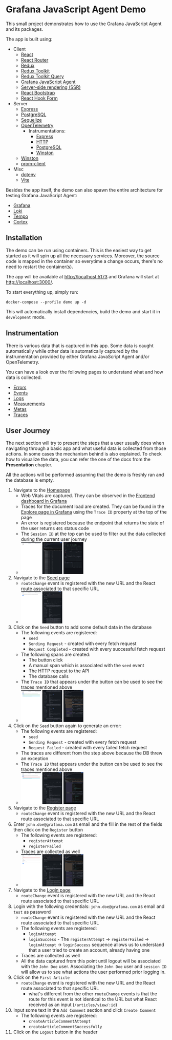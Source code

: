 # Grafana JavaScript Agent Demo

This small project demonstrates how to use the Grafana JavaScript Agent and its packages.

The app is built using:

- Client
  - [React](https://reactjs.org/)
  - [React Router](https://reactrouter.com/en/main)
  - [Redux](https://redux.js.org/)
  - [Redux Toolkit](https://redux-toolkit.js.org/)
  - [Redux Toolkit Query](https://redux-toolkit.js.org/rtk-query/overview)
  - [Grafana JavaScript Agent](https://github.com/grafana/grafana-javascript-agent)
  - [Server-side rendering (SSR)](https://reactjs.org/docs/react-dom-server.html)
  - [React Bootstrap](https://react-bootstrap.github.io/)
  - [React Hook Form](https://react-hook-form.com/)
- Server
  - [Express](https://expressjs.com/)
  - [PostgreSQL](https://www.postgresql.org/)
  - [Sequelize](https://sequelize.org/)
  - [OpenTelemetry](https://opentelemetry.io/docs/instrumentation/js/)
    - Instrumentations:
      - [Express](https://www.npmjs.com/package/@opentelemetry/instrumentation-express)
      - [HTTP](https://www.npmjs.com/package/@opentelemetry/instrumentation-http)
      - [PostgreSQL](https://www.npmjs.com/package/@opentelemetry/instrumentation-pg)
      - [Winston](https://www.npmjs.com/package/@opentelemetry/instrumentation-winston)
  - [Winston](https://github.com/winstonjs/winston)
  - [prom-client](https://github.com/siimon/prom-client)
- Misc
  - [dotenv](https://github.com/motdotla/dotenv)
  - [Vite](https://vitejs.dev/)

Besides the app itself, the demo can also spawn the entire architecture for testing Grafana JavaScript Agent:

- [Grafana](https://grafana.com/oss/grafana/)
- [Loki](https://grafana.com/oss/loki/)
- [Tempo](https://grafana.com/oss/tempo/)
- [Cortex](https://cortexmetrics.io/)

## Installation

The demo can be run using containers. This is the easiest way to get started as it will spin up all the necessary
services. Moreover, the source code is mapped in the container so everytime a change occurs, there's no need to restart
the container(s).

The app will be available at [http://localhost:5173](http://localhost:5173) and Grafana will start at [http://localhost:3000/](http://localhost:3000/).

To start everything up, simply run:

```shell
docker-compose --profile demo up -d
```

This will automatically install dependencies, build the demo and start it in `development` mode.

## Instrumentation

There is various data that is captured in this app. Some data is caught automatically while other data is automatically
captured by the instrumentation provided by either Grafana JavaScript Agent and/or OpenTelemetry.

You can have a look over the following pages to understand what and how data is collected.

- [Errors](docs/features/errors.md)
- [Events](docs/features/events.md)
- [Logs](docs/features/logs.md)
- [Measurements](docs/features/measurements.md)
- [Metas](docs/features/metas.md)
- [Traces](docs/features/traces.md)

## User Journey

The next section will try to present the steps that a user usually does when navigating through a basic app and what
useful data is collected from those actions. In some cases the mechanism behind is also explained. To check how to
visualize the data, you can refer the one of the docs from the **Presentation** chapter.

All the actions will be performed assuming that the demo is freshly ran and the database is empty.

1. Navigate to the [Homepage](http://localhost:5173/)
   - Web Vitals are captured. They can be observed in the
     [Frontend dashboard in Grafana](http://localhost:3000/dashboards?query=Frontend)
   - Traces for the document load are created. They can be found in the
     [Explore page in Grafana](http://localhost:3000/explore) using the `Trace ID` property at the top of the page
   - An error is registered because the endpoint that returns the state of the user returns `401` status code
   - The `Session ID` at the top can be used to filter out the data collected during the current user journey
   - [<img src="docs/assets/userJourney/homepage.png" alt="Homepage" height="100" />](docs/assets/userJourney/homepage.png)
     [<img src="docs/assets/userJourney/homepageTraces.png" alt="Homepage traces" height="100" />](docs/assets/userJourney/homepageTraces.png)
     [<img src="docs/assets/userJourney/homepageWebVitals.png" alt="Homepage Web Vitals" height="100" />](docs/assets/userJourney/homepageWebVitals.png)
1. Navigate to the [Seed page](http://localhost:5173/seed)
   - `routeChange` event is registered with the new URL and the React route associated to that specific URL
   - [<img src="docs/assets/userJourney/seed.png" alt="Seed page" height="100" />](docs/assets/userJourney/seed.png)
     [<img src="docs/assets/userJourney/seedEvents.png" alt="Seed page" height="100" />](docs/assets/userJourney/seedEvents.png)
1. Click on the `Seed` button to add some default data in the database
   - The following events are registered:
     - `seed`
     - `Sending Request` - created with every fetch request
     - `Request Completed` - created with every successful fetch request
   - The following spans are created:
     - The button click
     - A manual span which is associated with the `seed` event
     - The HTTP request to the API
     - The database calls
   - The `Trace ID` that appears under the button can be used to see the traces mentioned above
   - [<img src="docs/assets/userJourney/seedSuccess.png" alt="Seed page with successful run" height="100" />](docs/assets/userJourney/seedSuccess.png)
     [<img src="docs/assets/userJourney/seedSuccessEvents.png" alt="Events for Seed page with successfull run" height="100" />](docs/assets/userJourney/seedSuccessEvents.png)<!-- markdownlint-disable-line MD013 -->
     [<img src="docs/assets/userJourney/seedSuccessTraces.png" alt="Traces for Seed page with successfull run" height="100" />](docs/assets/userJourney/seedSuccessTraces.png)<!-- markdownlint-disable-line MD013 -->
1. Click on the `Seed` button again to generate an error:
   - The following events are registered:
     - `seed`
     - `Sending Request` - created with every fetch request
     - `Request Failed` - created with every failed fetch request
   - The traces are different from the step above because the DB threw an exception
   - The `Trace ID` that appears under the button can be used to see the traces mentioned above
   - [<img src="docs/assets/userJourney/seedError.png" alt="Seed page with error run" height="100" />](docs/assets/userJourney/seedError.png)
     [<img src="docs/assets/userJourney/seedErrorEvents.png" alt="Events for Seed page with error run" height="100" />](docs/assets/userJourney/seedErrorEvents.png)
     [<img src="docs/assets/userJourney/seedErrorTraces.png" alt="Traces for Seed page with error run" height="100" />](docs/assets/userJourney/seedErrorTraces.png)
1. Navigate to the [Register page](http://localhost:5173/auth/register)
   - `routeChange` event is registered with the new URL and the React route associated to that specific URL
1. Enter `john.doe@grafana.com` as email and the fill in the rest of the fields then click on the `Register` button
   - The following events are registered:
     - `registerAttempt`
     - `registerFailed`
   - Traces are collected as well
   - [<img src="docs/assets/userJourney/registerError.png" alt="Register page with error" height="100" />](docs/assets/userJourney/registerError.png)
     [<img src="docs/assets/userJourney/registerErrorEvents.png" alt="Events for Register page with error" height="100" />](docs/assets/userJourney/registerErrorEvents.png)
     [<img src="docs/assets/userJourney/registerErrorTraces.png" alt="Traces for Register page with error" height="100" />](docs/assets/userJourney/registerErrorTraces.png)
1. Navigate to the [Login page](http://localhost:5173/auth/login)
   - `routeChange` event is registered with the new URL and the React route associated to that specific URL
1. Login with the following credentials: `john.doe@grafana.com` as email and `test` as password
   - `routeChange` event is registered with the new URL and the React route associated to that specific URL
   - The following events are registered:
     - `loginAttempt`
     - `loginSuccess` - The `registerAttempt` -> `registerFailed` -> `loginAttempt` -> `loginSuccess` sequence allows us
       to understand that a user tried to create an account, already having one
   - Traces are collected as well
   - All the data captured from this point until logout will be associated with the `John Doe` user. Associating the
     `John Doe` user and `session ID` will allow us to see what actions the user performed prior logging in.
1. Click on the `First Article`
   - `routeChange` event is registered with the new URL and the React route associated to that specific URL
     - what's different from the other `routeChange` events is that the route for this event is not identical to the URL
       but what React received as an input (`/articles/view/:id`)
1. Input some text in the `Add Comment` section and click `Create Comment`
   - The following events are registered:
     - `createArticleCommentAttempt`
     - `createArticleCommentSuccessfully`
1. Click on the `Logout` button in the header
